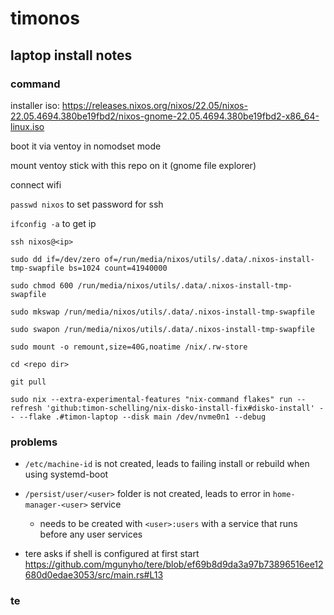 # timonos

## laptop install notes

### command

installer iso:
https://releases.nixos.org/nixos/22.05/nixos-22.05.4694.380be19fbd2/nixos-gnome-22.05.4694.380be19fbd2-x86_64-linux.iso

boot it via ventoy in nomodset mode

mount ventoy stick with this repo on it (gnome file explorer)

connect wifi

`passwd nixos` to set password for ssh

`ifconfig -a` to get ip

`ssh nixos@<ip>`

`sudo dd if=/dev/zero of=/run/media/nixos/utils/.data/.nixos-install-tmp-swapfile bs=1024 count=41940000`

`sudo chmod 600 /run/media/nixos/utils/.data/.nixos-install-tmp-swapfile`

`sudo mkswap /run/media/nixos/utils/.data/.nixos-install-tmp-swapfile`

`sudo swapon /run/media/nixos/utils/.data/.nixos-install-tmp-swapfile`

`sudo mount -o remount,size=40G,noatime /nix/.rw-store`

`cd <repo dir>`

`git pull`

```
sudo nix --extra-experimental-features "nix-command flakes" run --refresh 'github:timon-schelling/nix-disko-install-fix#disko-install' -- --flake .#timon-laptop --disk main /dev/nvme0n1 --debug
```

### problems

- `/etc/machine-id` is not created, leads to failing install or rebuild when using systemd-boot

- `/persist/user/<user>` folder is not created, leads to error in `home-manager-<user>` service
  - needs to be created with `<user>:users` with a service that runs before any user services

- tere asks if shell is configured at first start https://github.com/mgunyho/tere/blob/ef69b8d9da3a97b73896516ee12680d0edae3053/src/main.rs#L13

### te
